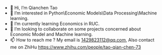 - 👋 Hi, I’m Qianchen Tao
- 👀 I’m interested in Python\Economic Models\Data Processing\Machine learning.
- 🌱 I’m currently learning Economics in RUC.
- 💞️ I’m looking to collaborate on some projects concerned about Economic Model and Machine learning.
- 📫 How to reach me ? My email is 1429823112@qq.com, Also contact me on ZhiHu https://www.zhihu.com/people/tao-qian-chen-73

<!---
tqc0529/tqc0529 is a ✨ special ✨ repository because its `README.md` (this file) appears on your GitHub profile.
You can click the Preview link to take a look at your changes.
--->
